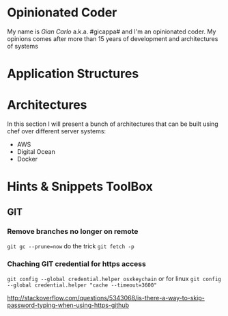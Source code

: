 # Opinionated Coder
My name is _Gian Carlo_ a.k.a. #gicappa# and I'm an opinionated coder. My opinions comes after more than 15 years of development and architectures of systems 

# Application Structures

# Architectures
In this section I will present a bunch of architectures that can be built using chef over different server systems:
* AWS
* Digital Ocean
* Docker

# Hints & Snippets ToolBox
## GIT
### Remove branches no longer on remote
```git gc --prune=now``` do the trick
```git fetch -p```

### Chaching GIT credential for https access
```git config --global credential.helper osxkeychain```
or for linux
```git config --global credential.helper "cache --timeout=3600"```

http://stackoverflow.com/questions/5343068/is-there-a-way-to-skip-password-typing-when-using-https-github
